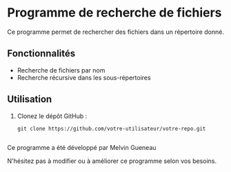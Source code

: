 # Programme de recherche de fichiers

Ce programme permet de rechercher des fichiers dans un répertoire donné.

## Fonctionnalités

- Recherche de fichiers par nom
- Recherche récursive dans les sous-répertoires

## Utilisation

1. Clonez le dépôt GitHub :

   ```shell
   git clone https://github.com/votre-utilisateur/votre-repo.git


Ce programme a été développé par Melvin Gueneau

N'hésitez pas à modifier ou à améliorer ce programme selon vos besoins.

